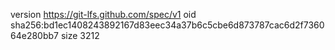 version https://git-lfs.github.com/spec/v1
oid sha256:bd1ec1408243892167d83eec34a37b6c5cbe6d873787cac6d2f736064e280bb7
size 3212
